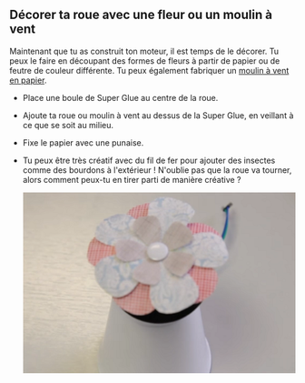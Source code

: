 ## Décorer ta roue avec une fleur ou un moulin à vent

Maintenant que tu as construit ton moteur, il est temps de le décorer. Tu peux le faire en découpant des formes de fleurs à partir de papier ou de feutre de couleur différente. Tu peux également fabriquer un [moulin à vent en papier](http://www.wikihow.com/Make-an-Origami-Pinwheel).

- Place une boule de Super Glue au centre de la roue.

- Ajoute ta roue ou moulin à vent au dessus de la Super Glue, en veillant à ce que se soit au milieu.

- Fixe le papier avec une punaise.

- Tu peux être très créatif avec du fil de fer pour ajouter des insectes comme des bourdons à l'extérieur ! N'oublie pas que la roue va tourner, alors comment peux-tu en tirer parti de manière créative ?
    
    ![Gobelet décoré de fleurs](images/flower-cup.png)